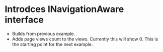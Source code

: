 
# Introdces INavigationAware interface
- Builds from previous example. 
- Adds page views count to the views. Currently this will show 0. This is the starting point for the next example.